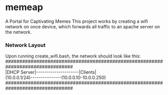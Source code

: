 # memeap
A Portal for Captivating Memes
This project works by creating a wifi network on once device, which forwards all traffic to an apache server on the network. 
### Network Layout
Upon running create_wifi.bash, the network should look like this:
################################################################################ <br>
|DHCP Server|---------------------|Clients| <br>
(10.0.0.1/24)---------------(10.0.0.10-10.0.0.250) <br>
################################################################################ <br>
